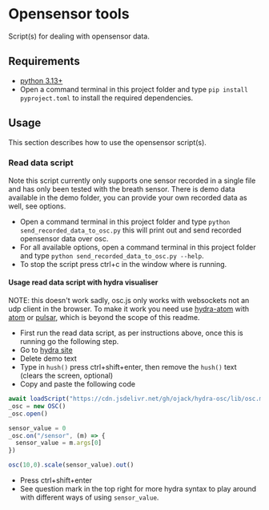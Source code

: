 # Opensensor tools

Script(s) for dealing with opensensor data.


## Requirements

- [python 3.13+](https://www.python.org/downloads/)
- Open a command terminal in this project folder and type
  `pip install pyproject.toml` to install the required dependencies.


## Usage

This section describes how to use the opensensor script(s).


### Read data script

Note this script currently only supports one sensor recorded in a single file
and has only been tested with the breath sensor. There is demo data available in
the demo folder, you can provide your own recorded data as well, see options.
- Open a command terminal in this project folder and type
  `python send_recorded_data_to_osc.py` this will print out and send recorded
  opensensor data over osc.
- For all available options, open a command terminal in this project folder and
  type `python send_recorded_data_to_osc.py --help`.
- To stop the script press ctrl+c in the window where is running.


#### Usage read data script with hydra visualiser

NOTE: this doesn't work sadly, osc.js only works with websockets not an udp
client in the browser. To make it work you need use
[hydra-atom](https://github.com/hydra-synth/atom-hydra) with
[atom](https://atom-editor.cc/) or [pulsar](https://pulsar-edit.dev/), which is
beyond the scope of this readme.
- First run the read data script, as per instructions above, once this is
  running go the following step.
- Go to [hydra site](https://hydra.ojack.xyz)
- Delete demo text
- Type in `hush()` press ctrl+shift+enter, then remove the `hush()` text (clears the screen, optional)
- Copy and paste the following code
```javascript
await loadScript("https://cdn.jsdelivr.net/gh/ojack/hydra-osc/lib/osc.min.js")
_osc = new OSC()
_osc.open()

sensor_value = 0
_osc.on("/sensor", (m) => {
  sensor_value = m.args[0]
})

osc(10,0).scale(sensor_value).out()
```
- Press ctrl+shift+enter
- See question mark in the top right for more hydra syntax to play around with
  different ways of using `sensor_value`.